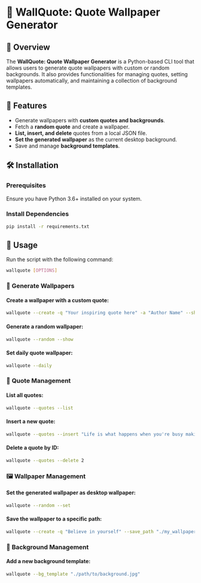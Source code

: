 # 📜 WallQuote: Quote Wallpaper Generator

## 📝 Overview

The **WallQuote: Quote Wallpaper Generator** is a Python-based CLI tool that allows users to generate quote wallpapers with custom or random backgrounds. It also provides functionalities for managing quotes, setting wallpapers automatically, and maintaining a collection of background templates.

## 🚀 Features

- Generate wallpapers with **custom quotes and backgrounds**.
- Fetch a **random quote** and create a wallpaper.
- **List, insert, and delete** quotes from a local JSON file.
- **Set the generated wallpaper** as the current desktop background.
- Save and manage **background templates**.

## 🛠️ Installation

### **Prerequisites**

Ensure you have Python 3.6+ installed on your system.

### **Install Dependencies**

```bash
pip install -r requirements.txt
```

## 📌 Usage

Run the script with the following command:

```bash
wallquote [OPTIONS]
```

### 🎨 **Generate Wallpapers**

#### **Create a wallpaper with a custom quote:**

```bash
wallquote --create -q "Your inspiring quote here" -a "Author Name" --show
```

#### **Generate a random wallpaper:**

```bash
wallquote --random --show
```

#### **Set daily quote wallpaper:**

```bash
wallquote --daily
```

### 📖 **Quote Management**

#### **List all quotes:**

```bash
wallquote --quotes --list
```

#### **Insert a new quote:**

```bash
wallquote --quotes --insert "Life is what happens when you're busy making other plans." -a "John Lennon"
```

#### **Delete a quote by ID:**

```bash
wallquote --quotes --delete 2
```

### 🖼️ **Wallpaper Management**

#### **Set the generated wallpaper as desktop wallpaper:**

```bash
wallquote --random --set
```

#### **Save the wallpaper to a specific path:**

```bash
wallquote --create -q "Believe in yourself" --save_path "./my_wallpaper.jpg"
```

### 🌄 **Background Management**

#### **Add a new background template:**

```bash
wallquote --bg_template "./path/to/background.jpg"
```



